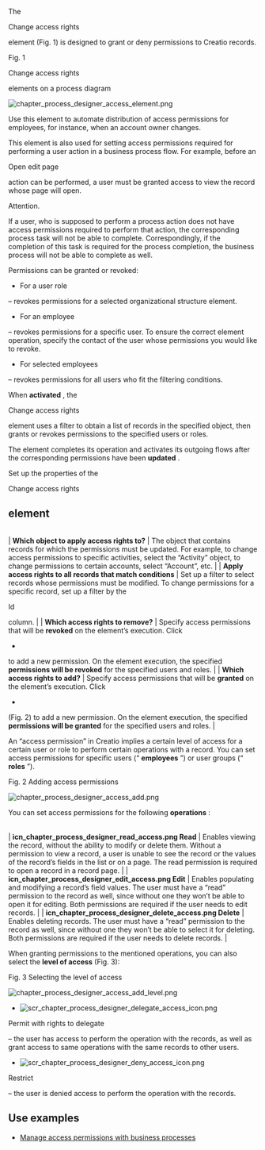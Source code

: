 


 The
 
 Change access rights
 
 element (Fig. 1) is designed to grant or deny permissions to Creatio records.
 




 Fig. 1
 
 Change access rights
 
 elements on a process diagram
 

![chapter_process_designer_access_element.png](https://academy.creatio.com/docs/sites/en/files/documentation/user/en/bpms/BPMonlineHelp/chapter_process_designer/chapter_process_designer_access_element.png)



 Use this element to automate distribution of access permissions for employees, for instance, when an account owner changes.
 



 This element is also used for setting access permissions required for performing a user action in a business process flow. For example, before an
 
 Open edit page
 
 action can be performed, a user must be granted access to view the record whose page will open.
 





 Attention.
 
 If a user, who is supposed to perform a process action does not have access permissions required to perform that action, the corresponding process task will not be able to complete. Correspondingly, if the completion of this task is required for the process completion, the business process will not be able to complete as well.
 




 Permissions can be granted or revoked:
 


* For a user role
 
 – revokes permissions for a selected organizational structure element.
* For an employee
 
 – revokes permissions for a specific user. To ensure the correct element operation, specify the contact of the user whose permissions you would like to revoke.
* For selected employees
 
 – revokes permissions for all users who fit the filtering conditions.



 When
 **activated** 
 , the
 
 Change access rights
 
 element uses a filter to obtain a list of records in the specified object, then grants or revokes permissions to the specified users or roles.
 



 The element completes its operation and activates its outgoing flows after the corresponding permissions have been
 **updated** 
 .
 



 Set up the properties of the
 
 Change access rights
 
 element
-----------------------------------------------------------------





|  |  |
| --- | --- |
| 
**Which object to apply access rights to?** 
 | 
 The object that contains records for which the permissions must be updated. For example, to change access permissions to specific activities, select the “Activity” object, to change permissions to certain accounts, select “Account”, etc.
  |
| 
**Apply access rights to all records that match conditions** 
 | 
 Set up a filter to select records whose permissions must be modified. To change permissions for a specific record, set up a filter by the
 
 Id
 
 column.
  |
| 
**Which access rights to remove?** 
 | 
 Specify access permissions that will be
 **revoked** 
 on the element’s execution. Click
 
 +
 
 to add a new permission. On the element execution, the specified
 **permissions will be revoked** 
 for the specified users and roles.
  |
| 
**Which access rights to add?** 
 | 
 Specify access permissions that will be
 **granted** 
 on the element’s execution. Click
 
 +
 
 (Fig. 2) to add a new permission. On the element execution, the specified
 **permissions will be granted** 
 for the specified users and roles.
  |




 An “access permission” in Creatio implies a certain level of access for a certain user or role to perform certain operations with a record. You can set access permissions for specific users (“
 **employees** 
 ”) or user groups (“
 **roles** 
 ”).
 




 Fig. 2 Adding access permissions
 

![chapter_process_designer_access_add.png](https://academy.creatio.com/docs/sites/en/files/documentation/user/en/bpms/BPMonlineHelp/chapter_process_designer/chapter_process_designer_access_add.png)



 You can set access permissions for the following
 **operations** 
 :
 





|  |  |
| --- | --- |
| 
**icn_chapter_process_designer_read_access.png
 Read** 
 | 
 Enables viewing the record, without the ability to modify or delete them. Without a permission to view a record, a user is unable to see the record or the values of the record’s fields in the list or on a page. The read permission is required to open a record in a record page.
  |
| 
**icn_chapter_process_designer_edit_access.png
 Edit** 
 | 
 Enables populating and modifying a record’s field values. The user must have a “read” permission to the record as well, since without one they won’t be able to open it for editing. Both permissions are required if the user needs to edit records.
  |
| 
**icn_chapter_process_designer_delete_access.png
 Delete** 
 | 
 Enables deleting records. The user must have a “read” permission to the record as well, since without one they won’t be able to select it for deleting. Both permissions are required if the user needs to delete records.
  |




 When granting permissions to the mentioned operations, you can also select the
 **level of access** 
 (Fig. 3):
 




 Fig. 3 Selecting the level of access
 

![chapter_process_designer_access_add_level.png](https://academy.creatio.com/docs/sites/en/files/documentation/user/en/bpms/BPMonlineHelp/chapter_process_designer/chapter_process_designer_access_add_level.png)


* ![scr_chapter_process_designer_delegate_access_icon.png](/guides/sites/default/files/documentation/user/ru/bpms/BPMonlineHelp/chapter_process_designer/scr_chapter_process_designer_delegate_access_icon.png)

 Permit with rights to delegate
 
 – the user has access to perform the operation with the records, as well as grant access to same operations with the same records to other users.
* ![scr_chapter_process_designer_deny_access_icon.png](/guides/sites/default/files/documentation/user/ru/bpms/BPMonlineHelp/chapter_process_designer/scr_chapter_process_designer_deny_access_icon.png)

 Restrict
 
 – the user is denied access to perform the operation with the records.



 Use examples
--------------


* [Manage access permissions with business processes](/docs/node/1615/%26#9;)




